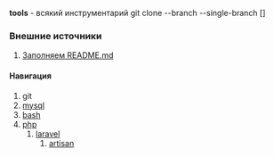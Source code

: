 **tools** - всякий инструментарий
git clone <url> --branch <branch> --single-branch [<folder>]
### Внешние источники
1. [Заполняем README.md](https://github.com/adam-p/Markdown-here/wiki/Markdown-Cheatsheet#links)

#### Навигация
1. git
2. [mysql](../mysql/)
3. [bash](../bash)
4. [php](../php/)
    1. [laravel](../php/laravel/)
        1. [artisan](../php/laravel/artisan/)